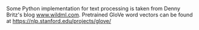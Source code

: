 Some Python implementation for text processing is taken from Denny Britz's blog www.wildml.com. 
Pretrained GloVe word vectors can be found at https://nlp.stanford.edu/projects/glove/

